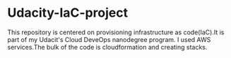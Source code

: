 # Udacity-IaC-project

This repository is centered on provisioning infrastructure as code(IaC).It is part of my Udacit's Cloud DeveOps nanodegree program.
I used AWS services.The bulk of the code is cloudformation and creating stacks.
